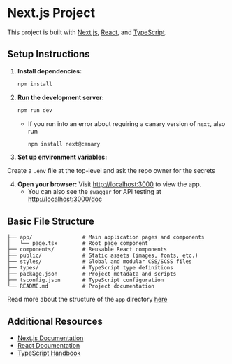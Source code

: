 # Next.js Project

This project is built with [Next.js](https://nextjs.org), [React](https://react.dev), and [TypeScript](https://www.typescriptlang.org/).

## Setup Instructions

1. **Install dependencies:**
   ```bash
   npm install
   ```

2. **Run the development server:**
   ```bash
   npm run dev
   ```
   - If you run into an error about requiring a canary version of `next`, also run
     ```bash
     npm install next@canary
     ```

3. **Set up environment variables:**

Create a `.env` file at the top-level and ask the repo owner for the secrets

4. **Open your browser:**
   Visit [http://localhost:3000](http://localhost:3000) to view the app.
   - You can also see the `swagger` for API testing at [http://localhost:3000/doc](http://localhost:3000/doc) 

## Basic File Structure

```
├── app/                # Main application pages and components
│   └── page.tsx        # Root page component
├── components/         # Reusable React components
├── public/             # Static assets (images, fonts, etc.)
├── styles/             # Global and modular CSS/SCSS files
├── types/              # TypeScript type definitions
├── package.json        # Project metadata and scripts
├── tsconfig.json       # TypeScript configuration
└── README.md           # Project documentation
```
Read more about the structure of the `app` directory [here](https://nextjs.org/docs/app/api-reference/file-conventions)

## Additional Resources

- [Next.js Documentation](https://nextjs.org/docs)
- [React Documentation](https://react.dev)
- [TypeScript Handbook](https://www.typescriptlang.org/docs/)

